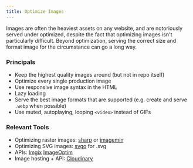 ```yaml
---
title: Optimize Images
---
```


Images are often the heaviest assets on any website, and are notoriously served under optimized, despite the fact that optimizing images isn't particularly difficult. Beyond optimization, serving the correct size and format image for the circumstance can go a long way.

### Principals

- Keep the highest quality images around (but not in repo itself)
- Optimize every single production image
- Use responsive image syntax in the HTML
- Lazy loading
- Serve the best image formats that are supported (e.g. create and serve `.webp` when possible)
- Use muted, autoplaying, looping `<video>` instead of GIFs

### Relevant Tools

- Optimizing raster images: [sharp](https://github.com/lovell/sharp) or [imagemin](https://github.com/imagemin/imagemin)
- Optimizing SVG images: [svgo](https://github.com/svg/svgo) for .svg
- APIs: [Imgix](https://docs.imgix.com/apis/url) [ImageOptim](https://imageoptim.com/api)
- Image hosting + API: [Cloudinary](https://cloudinary.com/)
